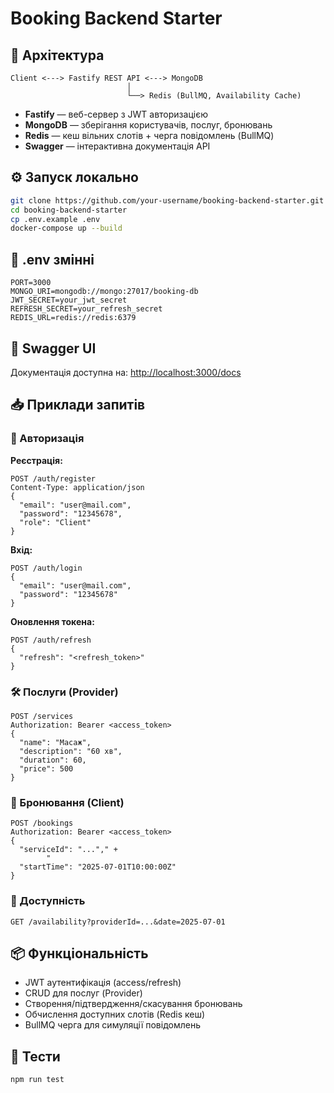 # Booking Backend Starter

## 🧱 Архітектура
```
Client <---> Fastify REST API <---> MongoDB
                          │
                          └──> Redis (BullMQ, Availability Cache)
```

- **Fastify** — веб-сервер з JWT авторизацією
- **MongoDB** — зберігання користувачів, послуг, бронювань
- **Redis** — кеш вільних слотів + черга повідомлень (BullMQ)
- **Swagger** — інтерактивна документація API

## ⚙️ Запуск локально
```bash
git clone https://github.com/your-username/booking-backend-starter.git
cd booking-backend-starter
cp .env.example .env
docker-compose up --build
```

## 🔐 .env змінні
```
PORT=3000
MONGO_URI=mongodb://mongo:27017/booking-db
JWT_SECRET=your_jwt_secret
REFRESH_SECRET=your_refresh_secret
REDIS_URL=redis://redis:6379
```

## 📘 Swagger UI
Документація доступна на: [http://localhost:3000/docs](http://localhost:3000/docs)

## 📥 Приклади запитів

### 🔐 Авторизація
**Реєстрація:**
```http
POST /auth/register
Content-Type: application/json
{
  "email": "user@mail.com",
  "password": "12345678",
  "role": "Client"
}
```

**Вхід:**
```http
POST /auth/login
{
  "email": "user@mail.com",
  "password": "12345678"
}
```

**Оновлення токена:**
```http
POST /auth/refresh
{
  "refresh": "<refresh_token>"
}
```

### 🛠 Послуги (Provider)
```http
POST /services
Authorization: Bearer <access_token>
{
  "name": "Масаж",
  "description": "60 хв",
  "duration": 60,
  "price": 500
}
```

### 📅 Бронювання (Client)
```http
POST /bookings
Authorization: Bearer <access_token>
{
  "serviceId": "..."," +
        "
  "startTime": "2025-07-01T10:00:00Z"
}
```

### 📆 Доступність
```http
GET /availability?providerId=...&date=2025-07-01
```

## 📦 Функціональність
- JWT аутентифікація (access/refresh)
- CRUD для послуг (Provider)
- Створення/підтвердження/скасування бронювань
- Обчислення доступних слотів (Redis кеш)
- BullMQ черга для симуляції повідомлень


## 🧪 Тести
```bash
npm run test
```
